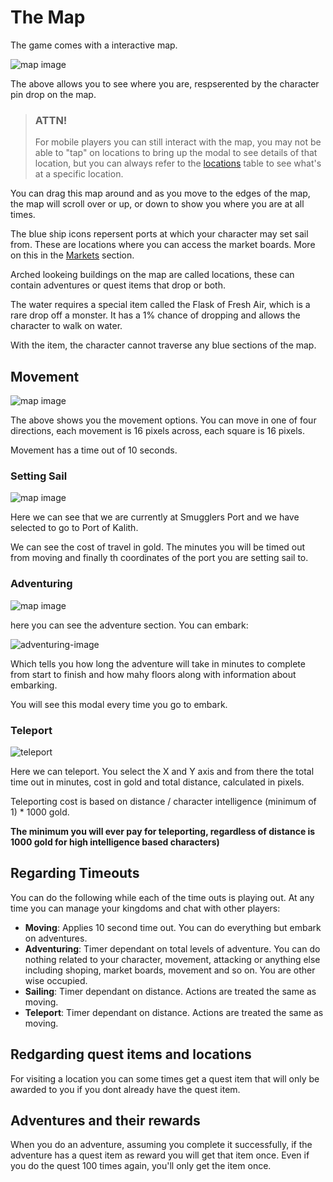 # The Map

The game comes with a interactive map.

![map image](/storage/info/map/images/map.png)

The above allows you to see where you are, respserented by the character pin drop on the map.

> ### ATTN! 
>
> For mobile players you can still interact with the map, you may not be able to "tap" on locations
> to bring up the modal to see details of that location, but you can always refer to the [locations]()
> table to see what's at a specific location.

You can drag this map around and as you move to the edges of the map, the map will scroll over or up, or down to show you where you are at all times.

The blue ship icons repersent ports at which your character may set sail from. These are locations where you can access the market boards. More on this in the [Markets]() section.

Arched lookeing buildings on the map are called locations, these can contain adventures or quest items that drop or both.

The water requires a special item called the Flask of Fresh Air, which is a rare drop off a monster. It has a 1% chance of dropping and allows the character to walk on water.

With the item, the character cannot traverse any blue sections of the map.

## Movement

![map image](/storage/info/map/images/movement.png)

The above shows you the movement options. You can move in one of four directions, each movement is 16 pixels across, each square is 16 pixels.

Movement has a time out of 10 seconds.

### Setting Sail

![map image](/storage/info/map/images/set-sail.png)

Here we can see that we are currently at Smugglers Port and we have selected to go to Port of Kalith.

We can see the cost of travel in gold. The minutes you will be timed out from moving and finally th coordinates of the port you are setting sail to.

### Adventuring

![map image](/storage/info/map/images/adventuring.png)

here you can see the adventure section. You can embark:

![adventuring-image](/storage/info/map/images/adventuring-modal.png)

Which tells you how long the adventure will take in minutes to complete from start to finish and how mahy floors along with information about embarking.

You will see this modal every time you go to embark.

### Teleport

![teleport](/storage/info/map/images/teleport.png)

Here we can teleport. You select the X and Y axis and from there the total time out in minutes, cost in gold and total distance, calculated in pixels.

Teleporting cost is based on distance / character intelligence (minimum of 1) * 1000 gold.

**The minimum you will ever pay for teleporting, regardless of distance is 1000 gold for high intelligence based characters)**

## Regarding Timeouts

You can do the following while each of the time outs is playing out. At any time you can manage your kingdoms and chat with other players:

- **Moving**: Applies 10 second time out. You can do everything but embark on adventures.
- **Adventuring**: Timer dependant on total levels of adventure. You can do nothing related to your character, movement, attacking or anything else including shoping, market boards, movement and so on. You are other wise occupied.
- **Sailing**: Timer dependant on distance. Actions are treated the same as moving.
- **Teleport**: Timer dependant on distance. Actions are treated the same as moving.

## Redgarding quest items and locations

For visiting a location you can some times get a quest item that will only be awarded to you if you dont already have the quest item.

## Adventures and their rewards

When you do an adventure, assuming you complete it successfully, if the adventure has a quest item as reward you will get that item once. Even if you do the quest 100 times again, you'll only get the item once.





